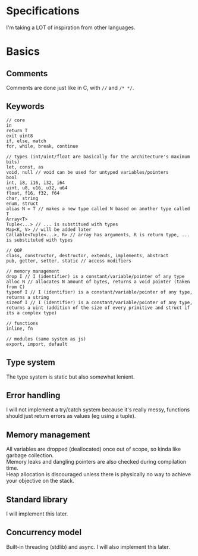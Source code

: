 # Specifications

I'm taking a LOT of inspiration from other languages.

# Basics

## Comments

Comments are done just like in C, with `//` and `/* */`.

## Keywords

```
// core
in
return T
exit uint8
if, else, match
for, while, break, continue

// types (int/uint/float are basically for the architecture's maximum bits)
let, const, as
void, null // void can be used for untyped variables/pointers
bool
int, i8, i16, i32, i64
uint, u8, u16, u32, u64
float, f16, f32, f64
char, string
enum, struct
alias N = T // makes a new type called N based on another type called T
Array<T>
Tuple<...> // ... is substitued with types
Map<K, V> // will be added later
Callable<Tuple<...>, R> // array has arguments, R is return type, ... is substituted with types

// OOP
class, constructor, destructor, extends, implements, abstract
pub, getter, setter, static // access modifiers

// memory management
drop I // I (identifier) is a constant/variable/pointer of any type
alloc N // allocates N amount of bytes, returns a void pointer (taken from C)
typeof I // I (identifier) is a constant/variable/pointer of any type, returns a string
sizeof I // I (identifier) is a constant/variable/pointer of any type, returns a uint (addition of the size of every primitive and struct if its a complex type)

// functions
inline, fn

// modules (same system as js)
export, import, default
```

## Type system

The type system is static but also somewhat lenient.

## Error handling

I will not implement a try/catch system because it's really messy, functions should just return errors as values (eg using a tuple).

## Memory management

All variables are dropped (deallocated) once out of scope, so kinda like garbage collection.  
Memory leaks and dangling pointers are also checked during compilation time.  
Heap allocation is discouraged unless there is physically no way to achieve your objective on the stack.  

## Standard library

I will implement this later.

## Concurrency model

Built-in threading (stdlib) and async. I will also implement this later.
